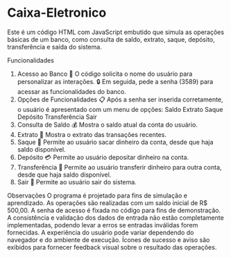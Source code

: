 # Caixa-Eletronico

Este é um código HTML com JavaScript embutido que simula as operações básicas de um banco, como consulta de saldo, extrato, saque, depósito, transferência e saída do sistema.

Funcionalidades
1. Acesso ao Banco
🏦 O código solicita o nome do usuário para personalizar as interações.
🔒 Em seguida, pede a senha (3589) para acessar as funcionalidades do banco.
2. Opções de Funcionalidades
📋 Após a senha ser inserida corretamente, o usuário é apresentado com um menu de opções:
Saldo
Extrato
Saque
Depósito
Transferência
Sair
3. Consulta de Saldo
💰 Mostra o saldo atual da conta do usuário.
4. Extrato
📜 Mostra o extrato das transações recentes.
5. Saque
💸 Permite ao usuário sacar dinheiro da conta, desde que haja saldo disponível.
6. Depósito
💳 Permite ao usuário depositar dinheiro na conta.
7. Transferência
🔄 Permite ao usuário transferir dinheiro para outra conta, desde que haja saldo disponível.
8. Sair
🚪 Permite ao usuário sair do sistema.

Observações
O programa é projetado para fins de simulação e aprendizado.
As operações são realizadas com um saldo inicial de R$ 500,00.
A senha de acesso é fixada no código para fins de demonstração.
A consistência e validação dos dados de entrada não estão completamente implementadas, podendo levar a erros se entradas inválidas forem fornecidas.
A experiência do usuário pode variar dependendo do navegador e do ambiente de execução.
Ícones de sucesso e aviso são exibidos para fornecer feedback visual sobre o resultado das operações.
